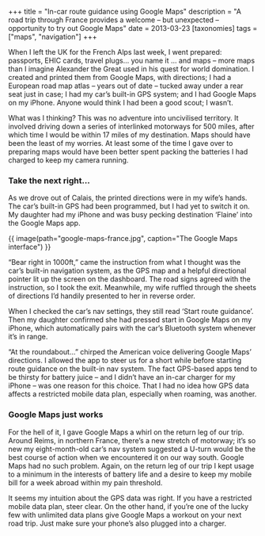 +++
title = "In-car route guidance using Google Maps"
description = "A road trip through France provides a welcome – but unexpected – opportunity to try out Google Maps"
date = 2013-03-23
[taxonomies]
tags = ["maps", "navigation"]
+++

When I left the UK for the French Alps last week, I went prepared: passports, EHIC cards, travel plugs… you name it … and maps – more maps than I imagine Alexander the Great used in his quest for world domination. I created and printed them from Google Maps, with directions; I had a European road map atlas – years out of date – tucked away under a rear seat just in case; I had my car’s built-in GPS system; and I had Google Maps on my iPhone. Anyone would think I had been a good scout; I wasn’t.

What was I thinking? This was no adventure into uncivilised territory. It involved driving down a series of interlinked motorways for 500 miles, after which time I would be within 17 miles of my destination. Maps should have been the least of my worries. At least some of the time I gave over to preparing maps would have been better spent packing the batteries I had charged to keep my camera running.

### Take the next right…

As we drove out of Calais, the printed directions were in my wife’s hands. The car’s built-in GPS had been programmed, but I had yet to switch it on. My daughter had my iPhone and was busy pecking destination ‘Flaine’ into the Google Maps app.

{{ image(path="google-maps-france.jpg", caption="The Google Maps interface") }}

“Bear right in 1000ft,” came the instruction from what I thought was the car’s built-in navigation system, as the GPS map and a helpful directional pointer lit up the screen on the dashboard. The road signs agreed with the instruction, so I took the exit. Meanwhile, my wife ruffled through the sheets of directions I’d handily presented to her in reverse order.

When I checked the car’s nav settings, they still read ‘Start route guidance’. Then my daughter confirmed she had pressed start in Google Maps on my iPhone, which automatically pairs with the car’s Bluetooth system whenever it’s in range.

“At the roundabout…” chirped the American voice delivering Google Maps’ directions. I allowed the app to steer us for a short while before starting route guidance on the built-in nav system. The fact GPS-based apps tend to be thirsty for battery juice – and I didn’t have an in-car charger for my iPhone – was one reason for this choice. That I had no idea how GPS data affects a restricted mobile data plan, especially when roaming, was another.

### Google Maps just works

For the hell of it, I gave Google Maps a whirl on the return leg of our trip. Around Reims, in northern France, there’s a new stretch of motorway; it’s so new my eight-month-old car’s nav system suggested a U-turn would be the best course of action when we encountered it on our way south. Google Maps had no such problem. Again, on the return leg of our trip I kept usage to a minimum in the interests of battery life and a desire to keep my mobile bill for a week abroad within my pain threshold.

It seems my intuition about the GPS data was right. If you have a restricted mobile data plan, steer clear. On the other hand, if you’re one of the lucky few with unlimited data plans give Google Maps a workout on your next road trip. Just make sure your phone’s also plugged into a charger.